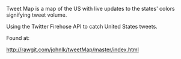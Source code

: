 Tweet Map is a map of the US with live updates to the states' colors signifying tweet volume.

Using the Twitter Firehose API to catch United States tweets.

Found at:

http://rawgit.com/johnlk/tweetMap/master/index.html
